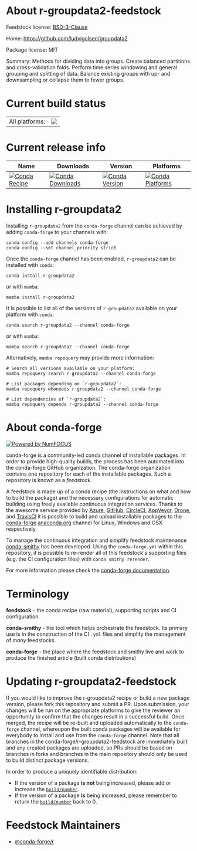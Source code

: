 About r-groupdata2-feedstock
============================

Feedstock license: [BSD-3-Clause](https://github.com/conda-forge/r-groupdata2-feedstock/blob/main/LICENSE.txt)

Home: https://github.com/ludvigolsen/groupdata2

Package license: MIT

Summary: Methods for dividing data into groups. Create balanced partitions and cross-validation folds. Perform time series windowing and general grouping and splitting of data. Balance existing groups with up- and downsampling or collapse them to fewer groups.

Current build status
====================


<table><tr><td>All platforms:</td>
    <td>
      <a href="https://dev.azure.com/conda-forge/feedstock-builds/_build/latest?definitionId=18335&branchName=main">
        <img src="https://dev.azure.com/conda-forge/feedstock-builds/_apis/build/status/r-groupdata2-feedstock?branchName=main">
      </a>
    </td>
  </tr>
</table>

Current release info
====================

| Name | Downloads | Version | Platforms |
| --- | --- | --- | --- |
| [![Conda Recipe](https://img.shields.io/badge/recipe-r--groupdata2-green.svg)](https://anaconda.org/conda-forge/r-groupdata2) | [![Conda Downloads](https://img.shields.io/conda/dn/conda-forge/r-groupdata2.svg)](https://anaconda.org/conda-forge/r-groupdata2) | [![Conda Version](https://img.shields.io/conda/vn/conda-forge/r-groupdata2.svg)](https://anaconda.org/conda-forge/r-groupdata2) | [![Conda Platforms](https://img.shields.io/conda/pn/conda-forge/r-groupdata2.svg)](https://anaconda.org/conda-forge/r-groupdata2) |

Installing r-groupdata2
=======================

Installing `r-groupdata2` from the `conda-forge` channel can be achieved by adding `conda-forge` to your channels with:

```
conda config --add channels conda-forge
conda config --set channel_priority strict
```

Once the `conda-forge` channel has been enabled, `r-groupdata2` can be installed with `conda`:

```
conda install r-groupdata2
```

or with `mamba`:

```
mamba install r-groupdata2
```

It is possible to list all of the versions of `r-groupdata2` available on your platform with `conda`:

```
conda search r-groupdata2 --channel conda-forge
```

or with `mamba`:

```
mamba search r-groupdata2 --channel conda-forge
```

Alternatively, `mamba repoquery` may provide more information:

```
# Search all versions available on your platform:
mamba repoquery search r-groupdata2 --channel conda-forge

# List packages depending on `r-groupdata2`:
mamba repoquery whoneeds r-groupdata2 --channel conda-forge

# List dependencies of `r-groupdata2`:
mamba repoquery depends r-groupdata2 --channel conda-forge
```


About conda-forge
=================

[![Powered by
NumFOCUS](https://img.shields.io/badge/powered%20by-NumFOCUS-orange.svg?style=flat&colorA=E1523D&colorB=007D8A)](https://numfocus.org)

conda-forge is a community-led conda channel of installable packages.
In order to provide high-quality builds, the process has been automated into the
conda-forge GitHub organization. The conda-forge organization contains one repository
for each of the installable packages. Such a repository is known as a *feedstock*.

A feedstock is made up of a conda recipe (the instructions on what and how to build
the package) and the necessary configurations for automatic building using freely
available continuous integration services. Thanks to the awesome service provided by
[Azure](https://azure.microsoft.com/en-us/services/devops/), [GitHub](https://github.com/),
[CircleCI](https://circleci.com/), [AppVeyor](https://www.appveyor.com/),
[Drone](https://cloud.drone.io/welcome), and [TravisCI](https://travis-ci.com/)
it is possible to build and upload installable packages to the
[conda-forge](https://anaconda.org/conda-forge) [anaconda.org](https://anaconda.org/)
channel for Linux, Windows and OSX respectively.

To manage the continuous integration and simplify feedstock maintenance
[conda-smithy](https://github.com/conda-forge/conda-smithy) has been developed.
Using the ``conda-forge.yml`` within this repository, it is possible to re-render all of
this feedstock's supporting files (e.g. the CI configuration files) with ``conda smithy rerender``.

For more information please check the [conda-forge documentation](https://conda-forge.org/docs/).

Terminology
===========

**feedstock** - the conda recipe (raw material), supporting scripts and CI configuration.

**conda-smithy** - the tool which helps orchestrate the feedstock.
                   Its primary use is in the construction of the CI ``.yml`` files
                   and simplify the management of *many* feedstocks.

**conda-forge** - the place where the feedstock and smithy live and work to
                  produce the finished article (built conda distributions)


Updating r-groupdata2-feedstock
===============================

If you would like to improve the r-groupdata2 recipe or build a new
package version, please fork this repository and submit a PR. Upon submission,
your changes will be run on the appropriate platforms to give the reviewer an
opportunity to confirm that the changes result in a successful build. Once
merged, the recipe will be re-built and uploaded automatically to the
`conda-forge` channel, whereupon the built conda packages will be available for
everybody to install and use from the `conda-forge` channel.
Note that all branches in the conda-forge/r-groupdata2-feedstock are
immediately built and any created packages are uploaded, so PRs should be based
on branches in forks and branches in the main repository should only be used to
build distinct package versions.

In order to produce a uniquely identifiable distribution:
 * If the version of a package **is not** being increased, please add or increase
   the [``build/number``](https://docs.conda.io/projects/conda-build/en/latest/resources/define-metadata.html#build-number-and-string).
 * If the version of a package **is** being increased, please remember to return
   the [``build/number``](https://docs.conda.io/projects/conda-build/en/latest/resources/define-metadata.html#build-number-and-string)
   back to 0.

Feedstock Maintainers
=====================

* [@conda-forge/r](https://github.com/orgs/conda-forge/teams/r/)

